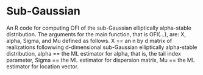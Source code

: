 # Sub-Gaussian
An R code for computing OFI of the sub-Gaussian elliptically alpha-stable distribution.
The arguments for the main function, that is OFI(...), are: X, alpha, Sigma, and Mu defined as follows. 
X     == an n by d matrix of realizations followwing d-dimensional sub-Gaussian elliptically alpha-stable distribution,
alpha == the ML estimator for alpha, that is, the tail index parameter,
Sigma == the ML estimator for dispersion matrix,
Mu    == the ML estimator for location vector.
